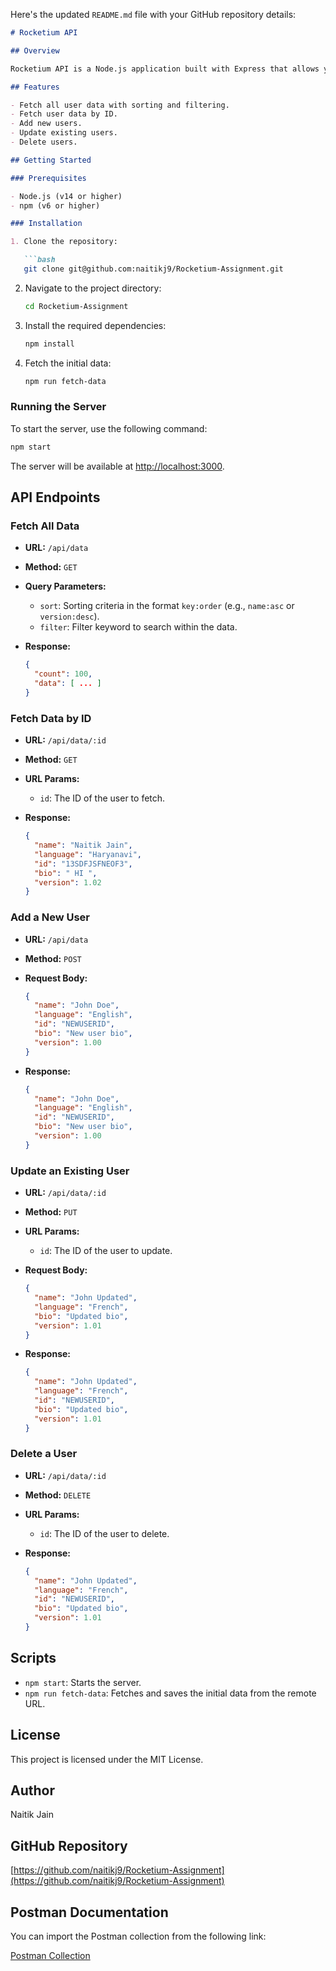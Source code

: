 Here's the updated `README.md` file with your GitHub repository details:

```markdown
# Rocketium API

## Overview

Rocketium API is a Node.js application built with Express that allows you to manage user data. The API provides endpoints to fetch, add, update, and delete users. It also supports sorting and filtering of data.

## Features

- Fetch all user data with sorting and filtering.
- Fetch user data by ID.
- Add new users.
- Update existing users.
- Delete users.

## Getting Started

### Prerequisites

- Node.js (v14 or higher)
- npm (v6 or higher)

### Installation

1. Clone the repository:

   ```bash
   git clone git@github.com:naitikj9/Rocketium-Assignment.git
   ```

2. Navigate to the project directory:

   ```bash
   cd Rocketium-Assignment
   ```

3. Install the required dependencies:

   ```bash
   npm install
   ```

4. Fetch the initial data:

   ```bash
   npm run fetch-data
   ```

### Running the Server

To start the server, use the following command:

```bash
npm start
```

The server will be available at [http://localhost:3000](http://localhost:3000).

## API Endpoints

### Fetch All Data

- **URL:** `/api/data`
- **Method:** `GET`
- **Query Parameters:**
  - `sort`: Sorting criteria in the format `key:order` (e.g., `name:asc` or `version:desc`).
  - `filter`: Filter keyword to search within the data.

- **Response:**
  ```json
  {
    "count": 100,
    "data": [ ... ]
  }
  ```

### Fetch Data by ID

- **URL:** `/api/data/:id`
- **Method:** `GET`
- **URL Params:**
  - `id`: The ID of the user to fetch.

- **Response:**
  ```json
  {
    "name": "Naitik Jain",
    "language": "Haryanavi",
    "id": "13SDFJSFNEOF3",
    "bio": " HI ",
    "version": 1.02
  }
  ```

### Add a New User

- **URL:** `/api/data`
- **Method:** `POST`
- **Request Body:**
  ```json
  {
    "name": "John Doe",
    "language": "English",
    "id": "NEWUSERID",
    "bio": "New user bio",
    "version": 1.00
  }
  ```

- **Response:**
  ```json
  {
    "name": "John Doe",
    "language": "English",
    "id": "NEWUSERID",
    "bio": "New user bio",
    "version": 1.00
  }
  ```

### Update an Existing User

- **URL:** `/api/data/:id`
- **Method:** `PUT`
- **URL Params:**
  - `id`: The ID of the user to update.

- **Request Body:**
  ```json
  {
    "name": "John Updated",
    "language": "French",
    "bio": "Updated bio",
    "version": 1.01
  }
  ```

- **Response:**
  ```json
  {
    "name": "John Updated",
    "language": "French",
    "id": "NEWUSERID",
    "bio": "Updated bio",
    "version": 1.01
  }
  ```

### Delete a User

- **URL:** `/api/data/:id`
- **Method:** `DELETE`
- **URL Params:**
  - `id`: The ID of the user to delete.

- **Response:**
  ```json
  {
    "name": "John Updated",
    "language": "French",
    "id": "NEWUSERID",
    "bio": "Updated bio",
    "version": 1.01
  }
  ```

## Scripts

- `npm start`: Starts the server.
- `npm run fetch-data`: Fetches and saves the initial data from the remote URL.

## License

This project is licensed under the MIT License.

## Author

Naitik Jain

## GitHub Repository

[https://github.com/naitikj9/Rocketium-Assignment](https://github.com/naitikj9/Rocketium-Assignment)

## Postman Documentation

You can import the Postman collection from the following link:

[Postman Collection]([https://api.postman.com/collections/36707684-a49167aa-f547-4b3c-96ed-219daea473c5?access_key=PMAT-01J473B2N4QE98KBZB7HYM7X6Y](https://www.postman.com/descent-module-geoscientist-17984189/workspace/rocketium/collection/36707684-a49167aa-f547-4b3c-96ed-219daea473c5?action=share&creator=36707684))

```




